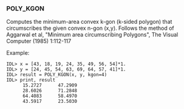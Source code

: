 ### POLY_KGON

Computes the minimum-area convex k-gon (k-sided polygon) that circumscribes the given convex n-gon (x,y). Follows the method of Aggarwal et al, "Minimum area circumscribing Polygons", The Visual Computer (1985) 1:112-117

Example:
```IDL
IDL> x = [43, 18, 19, 24, 35, 49, 56, 54]*1.
IDL> y = [24, 45, 54, 63, 69, 64, 57, 41]*1.
IDL> result = POLY_KGON(x, y, kgon=4)
IDL> print, result
      15.2727      47.2909
      28.6026      71.2848
      64.4083      58.4970
      43.5917      23.5030
```
